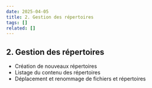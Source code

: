 ```yaml
---
date: 2025-04-05
title: 2. Gestion des répertoires
tags: []
related: []
---
```


## 2. Gestion des répertoires

- Création de nouveaux répertoires
- Listage du contenu des répertoires
- Déplacement et renommage de fichiers et répertoires

##

